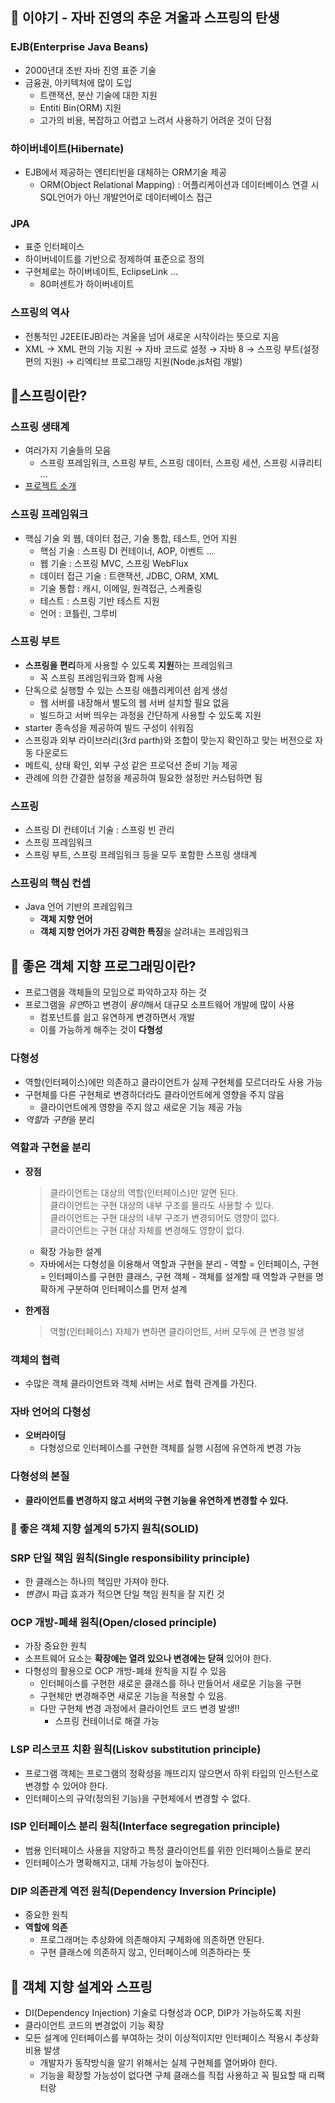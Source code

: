 ## 🌿 이야기 - 자바 진영의 추운 겨울과 스프링의 탄생

### EJB(Enterprise Java Beans)

- 2000년대 초반 자바 진영 표준 기술
- 금융권, 아키텍처에 많이 도입
  - 트랜잭션, 분산 기술에 대한 지원
  - Entiti Bin(ORM) 지원
  - 고가의 비용, 복잡하고 어렵고 느려서 사용하기 어려운 것이 단점

### 하이버네이트(Hibernate)

- EJB에서 제공하는 엔티티빈을 대체하는 ORM기술 제공
  - ORM(Object Relational Mapping) : 어플리케이션과 데이터베이스 연결 시 SQL언어가 아닌 개발언어로 데이터베이스 접근

### JPA

- 표준 인터페이스
- 하이버네이트를 기반으로 정제하여 표준으로 정의
- 구현체로는 하이버네이트, EclipseLink ...
  - 80퍼센트가 하이버네이트

### 스프링의 역사

- 전통적인 J2EE(EJB)라는 겨울을 넘어 새로운 시작이라는 뜻으로 지음
- XML → XML 편의 기능 지원 → 자바 코드로 설정 → 자바 8 → 스프링 부트(설정 편의 지원) → 리엑티브 프로그래밍 지원(Node.js처럼 개발)

## 🌿스프링이란?

### 스프링 생태계

- 여러가지 기술들의 모음
  - 스프링 프레임워크, 스프링 부트, 스프링 데이터, 스프링 세션, 스프링 시큐리티 ...
- [프로젝트 소개](https://spring.io/projects)

### 스프링 프레임워크

- 핵심 기술 외 웹, 데이터 접근, 기술 통합, 테스트, 언어 지원
  - 핵심 기술 : 스프링 DI 컨테이너, AOP, 이벤트 ...
  - 웹 기술 : 스프링 MVC, 스프링 WebFlux
  - 데이터 접근 기술 : 트랜잭션, JDBC, ORM, XML
  - 기술 통합 : 캐시, 이메일, 원격접근, 스케줄링
  - 테스트 : 스프링 기반 테스트 지원
  - 언어 : 코틀린, 그루비

### 스프링 부트

- **스프링을 편리**하게 사용할 수 있도록 **지원**하는 프레임워크
  - 꼭 스프링 프레임워크와 함께 사용
- 단독으로 실행할 수 있는 스프링 애플리케이션 쉽게 생성
  - 웹 서버를 내장해서 별도의 웹 서버 설치할 필요 없음
  - 빌드하고 서버 띄우는 과정을 간단하게 사용할 수 있도록 지원
- starter 종속성을 제공하여 빌드 구성이 쉬워짐
- 스프링과 외부 라이브러리(3rd parth)와 조합이 맞는지 확인하고 맞는 버전으로 자동 다운로드
- 메트릭, 상태 확인, 외부 구성 같은 프로덕션 준비 기능 제공
- 관례에 의한 간결한 설정을 제공하여 필요한 설정만 커스텀하면 됨

### 스프링

- 스프링 DI 컨테이너 기술 : 스프링 빈 관리
- 스프링 프레임워크
- 스프링 부트, 스프링 프레임워크 등을 모두 포함한 스프링 생태계

### 스프링의 핵심 컨셉

- Java 언어 기반의 프레임워크
  - **객체 지향 언어**
  - **객체 지향 언어가 가진 강력한 특징**을 살려내는 프레임워크

## 🌿 좋은 객체 지향 프로그래밍이란?

- 프로그램을 객체들의 모임으로 파악하고자 하는 것
- 프로그램을 *유연*하고 변경이 *용이*해서 대규모 소프트웨어 개발에 많이 사용
  - 컴포넌트를 쉽고 유연하게 변경하면서 개발
  - 이를 가능하게 해주는 것이 **다형성**

### 다형성

- 역할(인터페이스)에만 의존하고 클라이언트가 실제 구현체를 모르더라도 사용 가능
- 구현체를 다른 구현체로 변경하더라도 클라이언트에게 영향을 주지 않음
  - 클라이언트에게 영향을 주지 않고 새로운 기능 제공 가능
- *역할*과 *구현*을 분리

### 역할과 구현을 분리

- **장점**

  > 클라이언트는 대상의 역할(인터페이스)만 알면 된다.  
  > 클라이언트는 구현 대상의 내부 구조를 몰라도 사용할 수 있다.  
  > 클라이언트는 구현 대상의 내부 구조가 변경되어도 영향이 없다.  
  > 클라이언트는 구현 대상 자체를 변경해도 영향이 없다.

  - 확장 가능한 설계
  - 자바에서는 다형성을 이용해서 역할과 구현을 분리 - 역할 = 인터페이스, 구현 = 인터페이스를 구현한 클래스, 구현 객체 - 객체를 설계할 때 역할과 구현을 명확하게 구분하여 인터페이스를 먼저 설계

- **한계점**
  > 역할(인터페이스) 자체가 변하면 클라이언트, 서버 모두에 큰 변경 발생

### 객체의 협력

- 수많은 객체 클라이언트와 객체 서버는 서로 협력 관계를 가진다.

### 자바 언어의 다형성

- **오버라이딩**
  - 다형성으로 인터페이스를 구현한 객체를 실행 시점에 유연하게 변경 가능

### 다형성의 본질

- **클라이언트를 변경하지 않고 서버의 구현 기능을 유연하게 변경할 수 있다.**

### 🌿 좋은 객체 지향 설계의 5가지 원칙(SOLID)

### SRP 단일 책임 원칙(Single responsibility principle)

- 한 클래스는 하나의 책임만 가져야 한다.
- *변경*시 파급 효과가 적으면 단일 책임 원칙을 잘 지킨 것

### OCP 개방-폐쇄 원칙(Open/closed principle)

- 가장 중요한 원칙
- 소프트웨어 요소는 **확장에는 열려 있으나 변경에는 닫혀** 있어야 한다.
- 다형성의 활용으로 OCP 개방-폐쇄 원칙을 지킬 수 있음
  - 인터페이스를 구현한 새로운 클래스를 하나 만들어서 새로운 기능을 구현
  - 구현체만 변경해주면 새로운 기능을 적용할 수 있음.
  - 다만 구현체 변경 과정에서 클라이언트 코드 변경 발생‼️
    - 스프링 컨테이너로 해결 가능

### LSP 리스코프 치환 원칙(Liskov substitution principle)

- 프로그램 객체는 프로그램의 정확성을 깨뜨리지 않으면서 하위 타입의 인스턴스로 변경할 수 있어야 한다.
- 인터페이스의 규약(정의된 기능)을 구현체에서 변경할 수 없다.

### ISP 인터페이스 분리 원칙(Interface segregation principle)

- 범용 인터페이스 사용을 지양하고 특정 클라이언트를 위한 인터페이스들로 분리
- 인터페이스가 명확해지고, 대체 가능성이 높아진다.

### DIP 의존관계 역전 원칙(Dependency Inversion Principle)

- 중요한 원칙
- **역할에 의존**
  - 프로그래머는 추상화에 의존해야지 구체화에 의존하면 안된다.
  - 구현 클래스에 의존하지 않고, 인터페이스에 의존하라는 뜻

## 🌿 객체 지향 설계와 스프링

- DI(Dependency Injection) 기술로 다형성과 OCP, DIP가 가능하도록 지원
- 클라이언트 코드의 변경없이 기능 확장
- 모든 설계에 인터페이스를 부여하는 것이 이상적이지만 인터페이스 적용시 추상화 비용 발생
  - 개발자가 동작방식을 알기 위해서는 실제 구현체를 열어봐야 한다.
  - 기능을 확장할 가능성이 없다면 구체 클래스를 직접 사용하고 꼭 필요할 때 리팩터랑

